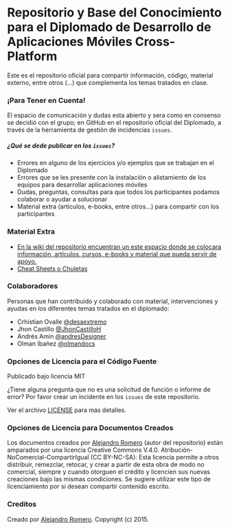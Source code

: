 # Repositorio y Base del Conocimiento para el Diplomado de Desarrollo de Aplicaciones Móviles Cross-Platform

Este es el repositorio oficial para compartir información, código, material externo, entre otros (...) que complementa los temas tratados en clase.


### ¡Para Tener en Cuenta!

El espacio de comunicación y dudas esta abierto y sera como en consenso se decidió con el grupo; en GitHub en el repositorio oficial del Diplomado, a través de la herramienta de gestión de incidencias `issues`.

##### ¿Qué se dede publicar en los `issues`?
* Errores en alguno de los ejercicios y/o ejemplos que se trabajan en el Diplomado
* Errores que se les presente con la instalación o alistamiento de los equipos para desarrollar aplicaciones móviles
* Dudas, preguntas, consultas para que todos los participantes podamos colaborar o ayudar a solucionar
* Material extra (articulos, e-books, entre otros...) para compartir con los participantes

### Material Extra

* [En la wiki del repositorio encuentran un este espacio donde se colocara información, artículos, cursos, e-books y material que pueda servir de apoyo.](http://bit.ly/diplomado-am-2-material)
* [Cheat Sheets o Chuletas](http://git.io/vvjdX)


### Colaboradores

Personas que han contribuido y colaborado con material, intervenciones y ayudas en los diferentes temas tratados en el diplomado:

* Crhistian Ovalle [@desaextremo](https://github.com/desaextremo)
* Jhon Castillo [@JhonCastilloH](https://github.com/JhonCastilloH)
* Andrés Amin [@andresDesigner](https://github.com/andresDesigner)
* Olman Ibañez [@olmandocs](https://github.com/olmandocs)


### Opciones de Licencia para el Código Fuente

Publicado bajo licencia MIT

¿Tiene alguna pregunta que no es una solicitud de función o informe de error? Por favor crear un incidente en los  `issues` de este repositorio.

Ver el archivo [LICENSE](http://git.io/vfeRu) para más detalles.

### Opciones de Licencia para Documentos Creados

Los documentos creados por [Alejandro Romero](http://www.linkedin.com/in/alejo8591) (autor del repositorio) están amparados por una licencia Creative Commons V.4.0. Atribución-NoComercial-CompartirIgual (CC BY-NC-SA): Esta licencia permite a otros distribuir, remezclar, retocar, y crear a partir de esta obra de modo no comercial, siempre y cuando otorguen el crédito y licencien sus nuevas creaciones bajo las mismas condiciones. Se sugiere utilizar este tipo de licenciamiento por si desean compartir contenido escrito.


### Creditos

Creado por [Alejandro Romero](http://www.linkedin.com/in/alejo8591). Copyright (c) 2015.
